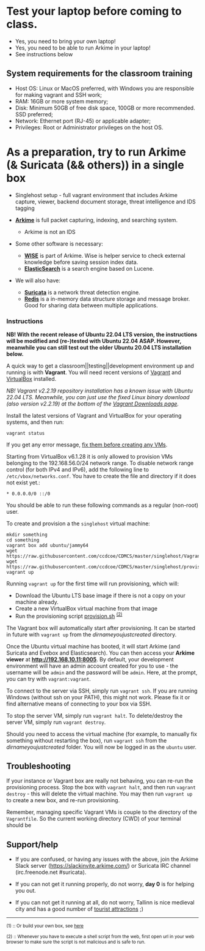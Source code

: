 # Test your laptop before coming to class.

* Yes, you need to bring your own laptop!
* Yes, you need to be able to run Arkime in your laptop!
* See instructions below

## System requirements for the classroom training
* Host OS: Linux or MacOS preferred, with Windows you are responsible for making vagrant and SSH work;
* RAM: 16GB or more system memory;
* Disk: Minimum 50GB of free disk space, 100GB or more recommended. SSD preferred;
* Network: Ethernet port (RJ-45) or applicable adapter;
* Privileges: Root or Administrator privileges on the host OS.



# As a preparation, try to run Arkime (& Suricata (&& others)) in a single box

* Singlehost setup - full vagrant environment that includes Arkime capture, viewer, backend document storage, threat intelligence and IDS tagging

* **[Arkime](https://arkime.com/)** is full packet capturing, indexing, and searching system.
  * Arkime is not an IDS
* Some other software is necessary:
  * **[WISE](https://arkime.com/wise)** is part of Arkime. Wise is helper service to check external knowledge before saving session index data.
  * **[ElasticSearch](/common/elastic/)** is a search engine based on Lucene.
* We will also have:
  * **[Suricata](https://suricata.io/)** is a network threat detection engine.
  * **[Redis](https://redis.io/)** is a in-memory data structure storage and message broker. Good for sharing data between multiple applications.


### Instructions
**NB! With the recent release of Ubuntu 22.04 LTS version, the instructions will be modified and (re-)tested with Ubuntu 22.04 ASAP. However, meanwhile you can still test out the older Ubuntu 20.04 LTS installation below.**

A quick way to get a classroom||testing||development environment up and running is with **Vagrant**. You will need recent versions of [Vagrant](https://www.vagrantup.com/) and [VirtualBox](https://www.virtualbox.org/) installed.

*NB! Vagrant v2.2.19 repository installation has a known issue with Ubuntu 22.04 LTS. Meanwhile, you can just use the fixed Linux binary download (also version v2.2.19) at the bottom of the [Vagrant Downloads page](https://www.vagrantup.com/downloads).*

Install the latest versions of Vagrant and VirtualBox for your operating systems, and then run:

    vagrant status

If you get any error message, [fix them before creating any VMs](https://www.vagrantup.com/docs/virtualbox/common-issues.html).

Starting from VirtualBox v6.1.28 it is only allowed to provision VMs belonging to the 192.168.56.0/24 network range. To disable network range control (for both IPv4 and IPv6), add the following line to `/etc/vbox/networks.conf`. You have to create the file and directory if it does not exist yet.:

    * 0.0.0.0/0 ::/0

You should be able to run these following commands as a regular (non-root) user.

To create and provision a the `singlehost` virtual machine:

    mkdir something
    cd something
    vagrant box add ubuntu/jammy64
    wget https://raw.githubusercontent.com/ccdcoe/CDMCS/master/singlehost/Vagrantfile
    wget https://raw.githubusercontent.com/ccdcoe/CDMCS/master/singlehost/provision.sh
    vagrant up

Running `vagrant up` for the first time will run provisioning, which will:
- Download the Ubuntu LTS base image if there is not a copy on your machine already.
- Create a new VirtualBox virtual machine from that image
- Run the provisioning script [provision.sh](https://raw.githubusercontent.com/ccdcoe/CDMCS/master/singlehost/provision.sh) <sup>[(2)](#readitbeforeyouexecuteit)</sup>

The Vagrant box will automatically start after provisioning. It can be started in future with `vagrant up` from the *dirnameyoujustcreated* directory.

Once the Ubuntu virtual machine has booted, it will start Arkime (and Suricata and Evebox and Elasticsearch). You can then access your **Arkime viewer** at **http://192.168.10.11:8005**. By default, your development environment will have an admin account created for you to use - the username will be `admin` and the password will be `admin`. Here, at the prompt, you can try with `vagrant:vagrant`.

To connect to the server via SSH, simply run `vagrant ssh`. If you are running Windows (without ssh on your PATH), this might not work. Please fix it or find alternative means of connecting to your box via SSH.

To stop the server VM, simply run `vagrant halt`.
To delete/destroy the server VM, simply run `vagrant destroy`.

Should you need to access the virtual machine (for example, to manually fix something without restarting the box), run `vagrant ssh` from the *dirnameyoujustcreated* folder. You will now be logged in as the `ubuntu` user.

## Troubleshooting
If your instance or Vagrant box are really not behaving, you can re-run the provisioning process. Stop the box with `vagrant halt`, and then run `vagrant destroy` - this will delete the virtual machine. You may then run `vagrant up` to create a new box, and re-run provisioning.

Remember, managing specific Vagrant VMs is couple to the directory of the `Vagrantfile`. So the current working directory (CWD) of your terminal should be 


## Support/help

* If you are confused, or having any issues with the above, join the Arkime Slack server (https://slackinvite.arkime.com/) or Suricata IRC channel (irc.freenode.net #suricata).

* If you can not get it running properly, do not worry, **day 0** is for helping you out.

* If you can not get it running at all, do not worry, Tallinn is nice medieval city and has a good number of [tourist attractions](https://www.visittallinn.ee/eng/visitor/see-do/sightseeing) ;)

----

<sup><a name="mybox">(1)</a> :: Or build your own box, see [here](https://www.vagrantup.com/docs/boxes/base.html) </sup>

<sup><a name="readitbeforeyouexecuteit">(2)</a> :: Whenever you have to execute a shell script from the web, first open url in your web browser to make sure the script is not malicious and is safe to run.</sup>
